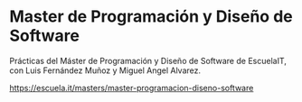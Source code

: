 # Master de Programación y Diseño de Software

Prácticas del Máster de Programación y Diseño de Software de EscuelaIT, con Luis Fernández Muñoz y Miguel Angel Alvarez.

https://escuela.it/masters/master-programacion-diseno-software

